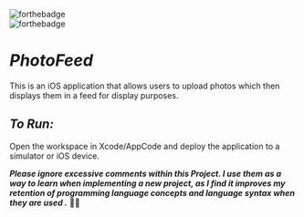 ![forthebadge](https://img.shields.io/badge/made%20with-Swift-FA7343.svg?style=for-the-badge&logo=Swift&logoColor=white)<br>
![forthebadge](https://img.shields.io/badge/uses-Firebase-FFCA28.svg?style=for-the-badge&logo=Firebase&logoColor=white)

# *PhotoFeed*
This is an iOS application that allows users to upload photos which then displays them in a feed for display purposes. 

## *To Run:*
Open the workspace in Xcode/AppCode and deploy the application to a simulator or iOS device.

_**Please ignore excessive comments within this Project. I use them as a way to learn when implementing a new project, as I find it improves my retention of programming language concepts and language syntax when they are used .**_ 🖖🏻
